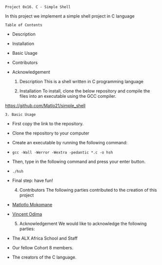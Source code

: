 	Project 0x16. C - Simple Shell

In this project we implement a simple shell project in C language

	Table of Contents
- Description
- Installation
- Basic Usage
- Contributors
- Acknowledgement


	1. Description
This is a shell written in C programming language

	2. Installation
To install, clone the below repository and compile the files into an executable using the GCC compiler.

https://github.com/Matlo21/simple_shell

	3. Basic Usage
- First copy the link to the repository.
- Clone the repository to your computer
- Create an executable by running the following command:
- `gcc -Wall -Werror -Wextra -pedantic *.c -o hsh`
- Then, type in the following command and press your enter button.
- `./hsh`
- Final step: have fun!

	4. Contributors
The following parties contributed to the creation of this project
- [Matlotlo Mokomane](https://github.com/Matlo21)
- [Vincent Odima](https://github.com/Odima-dev)

	5. Acknowledgement
We would like to acknowledge the following parties:
- The ALX Africa School and Staff
- Our fellow Cohort 8 members.
- The creators of the C language.
